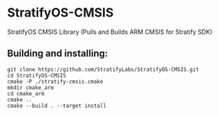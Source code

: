 # StratifyOS-CMSIS
StratifyOS CMSIS Library (Pulls and Builds ARM CMSIS for Stratify SDK)


## Building and installing:

```
git clone https://github.com/StratifyLabs/StratifyOS-CMSIS.git
cd StratifyOS-CMSIS
cmake -P ./stratify-cmsis.cmake
mkdir cmake_arm
cd cmake_arm
cmake ..
cmake --build . --target install
```
